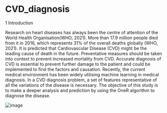 # CVD_diagnosis
1	Introduction

Research on heart diseases has always been the centre of attention of the World Health Organisation(WHO, 2021). More than 17.9 million people died from it in 2016, which represents 31% of the overall deaths globally (WHO, 2021). It is predicted that Cardiovascular Disease (CVD) might be the leading cause of death in the future. Preventative measures should be taken into context to prevent increased mortality from CVD. Accurate diagnosis of CVD is essential to prevent further damage to the patient and could be implemented to find the factors and causation. 
Recently, the current medical environment has been widely utilising machine learning in medical diagnosis. In a CVD diagnosis problem, a set of features representative of all the variations of the disease is necessary. The objective of this study is to make a deeper analysis and prediction by using the OneR algorithm to diagnose the disease.

![image](https://github.com/sarahisalone/CVD_diagnosis/assets/143256470/628c29e1-b141-47ef-b125-1f221d218425)

